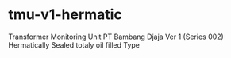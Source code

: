 # tmu-v1-hermatic
Transformer Monitoring Unit PT Bambang Djaja Ver 1 (Series 002)
Hermatically Sealed totaly oil filled Type
